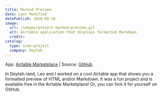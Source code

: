 ```yaml
---
title: Marked Preview
date: Last Modified
datePublish: 2020-09-18
image:
  url: /images/project-marked-preview.gif
  alt: Airtable application that displays formatted Markdown
  credit:
catalog:
  type: side-project
  company: Deytah
---
```


App: [Airtable Marketplace](https://airtable.com/marketplace) | Source: [GitHub](https://github.com/deytah/marked-preview-block/)

In Deytah-land, Leo and I worked on a cool Airtable app that shows you a formatted preview of HTML and/or Markdown. It was a fun project and is available free in the Airtable Marketplace! Or, you can fork it for yourself on GitHub.
